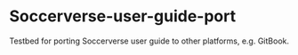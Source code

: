 # Soccerverse-user-guide-port
Testbed for porting Soccerverse user guide to other platforms, e.g. GitBook. 
